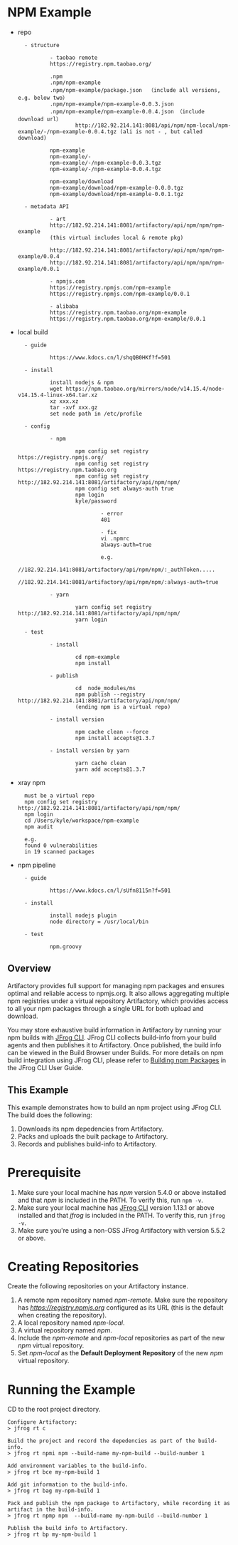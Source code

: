 # NPM Example

- repo 
        
        - structure

                - taobao remote
                https://registry.npm.taobao.org/
                        
                .npm
                .npm/npm-example
                .npm/npm-example/package.json  （include all versions, e.g. below two）
                .npm/npm-example/npm-example-0.0.3.json  
                .npm/npm-example/npm-example-0.0.4.json （include download url）
                        http://182.92.214.141:8081/api/npm/npm-local/npm-example/-/npm-example-0.0.4.tgz (ali is not - , but called download)

                npm-example
                npm-example/-
                npm-example/-/npm-example-0.0.3.tgz
                npm-example/-/npm-example-0.0.4.tgz

                npm-example/download
                npm-example/download/npm-example-0.0.0.tgz
                npm-example/download/npm-example-0.0.1.tgz

        - metadata API

                - art
                http://182.92.214.141:8081/artifactory/api/npm/npm/npm-example
                (this virtual includes local & remote pkg)

                http://182.92.214.141:8081/artifactory/api/npm/npm/npm-example/0.0.4
                http://182.92.214.141:8081/artifactory/api/npm/npm/npm-example/0.0.1

                - npmjs.com
                https://registry.npmjs.com/npm-example
                https://registry.npmjs.com/npm-example/0.0.1

                - alibaba
                https://registry.npm.taobao.org/npm-example
                https://registry.npm.taobao.org/npm-example/0.0.1

- local build

        - guide
        
                https://www.kdocs.cn/l/shqQB0HKf?f=501

        - install
                        
                install nodejs & npm
                wget https://npm.taobao.org/mirrors/node/v14.15.4/node-v14.15.4-linux-x64.tar.xz
                xz xxx.xz
                tar -xvf xxx.gz
                set node path in /etc/profile

        - config

                - npm
                        
                        npm config set registry https://registry.npmjs.org/
                        npm config set registry https://registry.npm.taobao.org
                        npm config set registry http://182.92.214.141:8081/artifactory/api/npm/npm/
                        npm config set always-auth true
                        npm login
                        kyle/password

                                - error
                                401

                                - fix
                                vi .npmrc
                                always-auth=true
                                
                                e.g.
                                //182.92.214.141:8081/artifactory/api/npm/npm/:_authToken.....
                                //182.92.214.141:8081/artifactory/api/npm/npm/:always-auth=true

                - yarn
                
                        yarn config set registry http://182.92.214.141:8081/artifactory/api/npm/npm/
                        yarn login

        - test
        
                - install
                
                        cd npm-example
                        npm install

                - publish
                
                        cd  node_modules/ms
                        npm publish --registry http://182.92.214.141:8081/artifactory/api/npm/npm/
                        (ending npm is a virtual repo)

                - install version

                        npm cache clean --force
                        npm install accepts@1.3.7

                - install version by yarn 

                        yarn cache clean
                        yarn add accepts@1.3.7

- xray npm

        must be a virtual repo
        npm config set registry http://182.92.214.141:8081/artifactory/api/npm/npm/
        npm login
        cd /Users/kyle/workspace/npm-example
        npm audit

        e.g.
        found 0 vulnerabilities
        in 19 scanned packages
                

- npm pipeline

        - guide
        
                https://www.kdocs.cn/l/sUfn8115n?f=501

        - install
        
                install nodejs plugin
                node directory = /usr/local/bin

        - test
        
                npm.groovy


## Overview
Artifactory provides full support for managing npm packages and ensures optimal and reliable access to npmjs.org. It also allows aggregating multiple npm registries under a virtual repository Artifactory, which provides access to all your npm packages through a single URL for both upload and download.

You may store exhaustive build information in Artifactory by running your npm builds with [JFrog CLI](https://www.jfrog.com/confluence/display/CLI/JFrog+CLI). 
JFrog CLI collects build-info from your build agents and then publishes it to Artifactory. Once published, the build info can be viewed in the Build Browser under Builds.
For more details on npm build integration using JFrog CLI, please refer to [Building npm Packages](https://www.jfrog.com/confluence/display/CLI/CLI+for+JFrog+Artifactory#CLIforJFrogArtifactory-BuildingNpmPackages) in the JFrog CLI User Guide.  

## This Example
This example demonstrates how to build an npm project using JFrog CLI. The build does the following:
1. Downloads its npm depedencies from Artifactory.
2. Packs and uploads the built package to Artifactory.
3. Records and publishes build-info to Artifactory.

# Prerequisite
1. Make sure your local machine has *npm* version 5.4.0 or above installed and that *npm* is included in the PATH. To verify this, run ```npm -v```.
2. Make sure your local machine has [JFrog CLI](https://jfrog.com/getcli/) version 1.13.1 or above installed and that *jfrog* is included in the PATH. To verify this, run ```jfrog -v```.
2. Make sure you're using a non-OSS JFrog Artifactory with version 5.5.2 or above.

# Creating Repositories
Create the following repositories on your Artifactory instance.
1. A remote npm repository named *npm-remote*. Make sure the repository has *https://registry.npmjs.org* configured as its URL (this is the default when creating the repository).
2. A local repository named *npm-local*.
3. A virtual repository named *npm*. 
4. Include the *npm-remote* and *npm-local* repositories as part of the new *npm* virtual repository.
5. Set *npm-local* as the **Default Deployment Repository** of the new *npm* virtual repository.

# Running the Example
CD to the root project directory.
```
Configure Artifactory:
> jfrog rt c

Build the project and record the depedencies as part of the build-info.
> jfrog rt npmi npm --build-name my-npm-build --build-number 1

Add environment variables to the build-info.
> jfrog rt bce my-npm-build 1

Add git information to the build-info.
> jfrog rt bag my-npm-build 1

Pack and publish the npm package to Artifactory, while recording it as artifact in the build-info.
> jfrog rt npmp npm  --build-name my-npm-build --build-number 1

Publish the build info to Artifactory.
> jfrog rt bp my-npm-build 1
```

